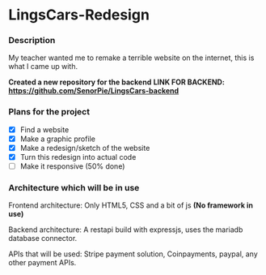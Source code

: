 # LingsCars-Redesign
### Description
My teacher wanted me to remake a terrible website on the internet, this is what I came up with.


**Created a new repository for the backend**
**LINK FOR BACKEND: https://github.com/SenorPie/LingsCars-backend**

### Plans for the project
- [x] Find a website
- [x] Make a graphic profile 
- [x] Make a redesign/sketch of the website
- [x] Turn this redesign into actual code
- [ ] Make it responsive (50% done)

### Architecture which will be in use
Frontend architecture: Only HTML5, CSS and a bit of js **(No framework in use)**

Backend architecture: A restapi build with expressjs, uses the mariadb database connector.

APIs that will be used: Stripe payment solution, Coinpayments, paypal, any other payment APIs.
